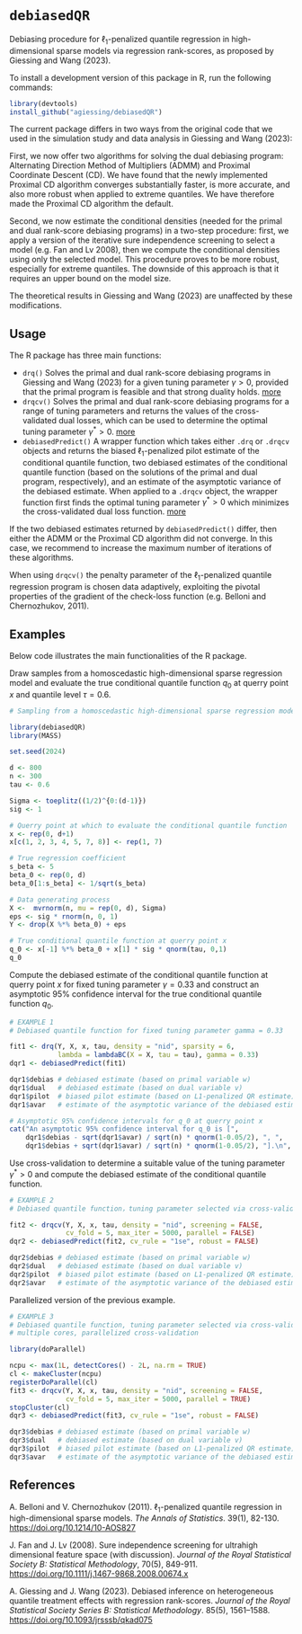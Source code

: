# ``debiasedQR``

Debiasing procedure for $\ell_1$-penalized quantile regression in high-dimensional sparse models via regression rank-scores, as proposed by Giessing and Wang (2023).

To install a development version of this package in R, run the following commands:

```R
library(devtools)
install_github("agiessing/debiasedQR")
```
The current package differs in two ways from the original code that we used in the simulation study and data analysis in Giessing and Wang (2023):

First, we now offer two algorithms for solving the dual debiasing program: Alternating Direction Method of Multipliers (ADMM) and Proximal Coordinate Descent (CD). We have found that the newly implemented Proximal CD algorithm converges substantially faster, is more accurate, and also more robust when applied to extreme quantiles. We have therefore made the Proximal CD algorithm the default.

Second, we now estimate the conditional densities (needed for the primal and dual rank-score debiasing programs) in a two-step procedure: first, we apply a version of the iterative sure independence screening to select a model (e.g. Fan and Lv 2008), then we compute the conditional densities using only the selected model. This procedure proves to be more robust, especially for extreme quantiles. The downside of this approach is that it requires an upper bound on the model size.

The theoretical results in Giessing and Wang (2023) are unaffected by these modifications.

## Usage
The R package has three main functions: 

- ``drq()`` Solves the primal and dual rank-score debiasing programs in Giessing and Wang (2023) for a given tuning parameter $\gamma > 0$, provided that the primal program is feasible and that strong duality holds. [more](https://github.com/agiessing/debiasedQR/blob/main/R/DebiasProg.R)
- ``drqcv()`` Solves the primal and dual rank-score debiasing programs for a range of tuning parameters and returns the values of the cross-validated dual losses, which can be used to determine the optimal tuning parameter $\gamma^* > 0$. [more](https://github.com/agiessing/debiasedQR/blob/main/R/DebiasProgCV.R) 
- ``debiasedPredict()`` A wrapper function which takes either `.drq` or `.drqcv` objects and returns the biased $\ell_1$-penalized pilot estimate of the conditional quantile function, two debiased estimates of the conditional quantile function (based on the solutions of the primal and dual program, respectively), and an estimate of the asymptotic variance of the debiased estimate. When applied to a `.drqcv` object, the wrapper function first finds the optimal tuning parameter $\gamma^* > 0$ which minimizes the cross-validated dual loss function. [more](https://github.com/agiessing/debiasedQR/blob/main/R/DebiasedPredict.R)

If the two debiased estimates returned by `debiasedPredict()` differ, then either the ADMM or the Proximal CD algorithm did not converge. In this case, we recommend to increase the maximum number of iterations of these algorithms.

When using `drqcv()` the penalty parameter of the $\ell_1$-penalized quantile regression program is chosen data adaptively, exploiting the pivotal properties of the gradient of the check-loss function (e.g. Belloni and Chernozhukov, 2011).

## Examples

Below code illustrates the main functionalities of the R package. 

Draw samples from a homoscedastic high-dimensional sparse regression model and evaluate the true conditional quantile function $q_0$ at querry point $x$ and quantile level $\tau = 0.6$.

```R
# Sampling from a homoscedastic high-dimensional sparse regression model

library(debiasedQR)
library(MASS)

set.seed(2024)

d <- 800
n <- 300
tau <- 0.6

Sigma <- toeplitz((1/2)^{0:(d-1)})
sig <- 1

# Querry point at which to evaluate the conditional quantile function
x <- rep(0, d+1)
x[c(1, 2, 3, 4, 5, 7, 8)] <- rep(1, 7)

# True regression coefficient
s_beta <- 5
beta_0 <- rep(0, d)
beta_0[1:s_beta] <- 1/sqrt(s_beta)

# Data generating process
X <-  mvrnorm(n, mu = rep(0, d), Sigma)
eps <- sig * rnorm(n, 0, 1)
Y <- drop(X %*% beta_0) + eps

# True conditional quantile function at querry point x
q_0 <- x[-1] %*% beta_0 + x[1] * sig * qnorm(tau, 0,1)
q_0
```

Compute the debiased estimate of the conditional quantile function at querry point $x$ for fixed tuning parameter $\gamma = 0.33$ and construct an asymptotic 95\% confidence interval for the true conditional quantile function $q_0$.

```R
# EXAMPLE 1
# Debiased quantile function for fixed tuning parameter gamma = 0.33

fit1 <- drq(Y, X, x, tau, density = "nid", sparsity = 6,
            lambda = lambdaBC(X = X, tau = tau), gamma = 0.33)
dqr1 <- debiasedPredict(fit1)

dqr1$debias # debiased estimate (based on primal variable w)
dqr1$dual   # debiased estimate (based on dual variable v)
dqr1$pilot  # biased pilot estimate (based on L1-penalized QR estimate)
dqr1$avar   # estimate of the asymptotic variance of the debiased estimate

# Asymptotic 95% confidence intervals for q_0 at querry point x
cat("An asymptotic 95% confidence interval for q_0 is [",
    dqr1$debias - sqrt(dqr1$avar) / sqrt(n) * qnorm(1-0.05/2), ", ",
    dqr1$debias + sqrt(dqr1$avar) / sqrt(n) * qnorm(1-0.05/2), "].\n", sep = "")
```

Use cross-validation to determine a suitable value of the tuning parameter $\gamma^* > 0$ and compute the debiased estimate of the conditional quantile function.

```R
# EXAMPLE 2
# Debiased quantile function，tuning parameter selected via cross-validation

fit2 <- drqcv(Y, X, x, tau, density = "nid", screening = FALSE,
              cv_fold = 5, max_iter = 5000, parallel = FALSE)
dqr2 <- debiasedPredict(fit2, cv_rule = "1se", robust = FALSE)

dqr2$debias # debiased estimate (based on primal variable w)
dqr2$dual   # debiased estimate (based on dual variable v)
dqr2$pilot  # biased pilot estimate (based on L1-penalized QR estimate)
dqr2$avar   # estimate of the asymptotic variance of the debiased estimate
```

Parallelized version of the previous example.

```R
# EXAMPLE 3
# Debiased quantile function, tuning parameter selected via cross-validation
# multiple cores, parallelized cross-validation

library(doParallel)

ncpu <- max(1L, detectCores() - 2L, na.rm = TRUE)
cl <- makeCluster(ncpu)
registerDoParallel(cl)
fit3 <- drqcv(Y, X, x, tau, density = "nid", screening = FALSE, 
              cv_fold = 5, max_iter = 5000, parallel = TRUE)
stopCluster(cl)
dqr3 <- debiasedPredict(fit3, cv_rule = "1se", robust = FALSE)

dqr3$debias # debiased estimate (based on primal variable w)
dqr3$dual   # debiased estimate (based on dual variable v)
dqr3$pilot  # biased pilot estimate (based on L1-penalized QR estimate)
dqr3$avar   # estimate of the asymptotic variance of the debiased estimate
```

References
--------
</a> A. Belloni and V. Chernozhukov (2011). $\ell_1$-penalized quantile regression in high-dimensional sparse models. *The Annals of Statistics*. 39(1), 82-130. https://doi.org/10.1214/10-AOS827

</a> J. Fan and J. Lv (2008). Sure independence screening for ultrahigh dimensional feature space (with discussion). *Journal of the Royal Statistical Society B: Statistical Methodology*, 70(5), 849-911. https://doi.org/10.1111/j.1467-9868.2008.00674.x

</a> A. Giessing and J. Wang (2023). Debiased inference on heterogeneous quantile treatment effects with regression rank-scores. *Journal of the Royal Statistical Society Series B: Statistical Methodology*. 85(5), 1561–1588. https://doi.org/10.1093/jrsssb/qkad075



